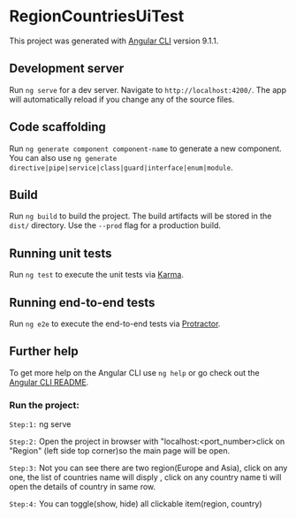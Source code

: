 # RegionCountriesUiTest

This project was generated with [Angular CLI](https://github.com/angular/angular-cli) version 9.1.1.

## Development server

Run `ng serve` for a dev server. Navigate to `http://localhost:4200/`. The app will automatically reload if you change any of the source files.

## Code scaffolding

Run `ng generate component component-name` to generate a new component. You can also use `ng generate directive|pipe|service|class|guard|interface|enum|module`.

## Build

Run `ng build` to build the project. The build artifacts will be stored in the `dist/` directory. Use the `--prod` flag for a production build.

## Running unit tests

Run `ng test` to execute the unit tests via [Karma](https://karma-runner.github.io).

## Running end-to-end tests

Run `ng e2e` to execute the end-to-end tests via [Protractor](http://www.protractortest.org/).

## Further help

To get more help on the Angular CLI use `ng help` or go check out the [Angular CLI README](https://github.com/angular/angular-cli/blob/master/README.md).



### Run the project:
`Step:1:` ng serve <port-number>

`Step:2:` Open the project in browser with "localhost:<port_number>click on "Region" (left side top corner)so the main page will be open.

`Step:3:` Not you can see there are two region(Europe and Asia), click on any one, the list of countries name will disply , click on any country name ti will open the details of country in same row.

`Step:4:` You can toggle(show, hide) all clickable item(region, country)